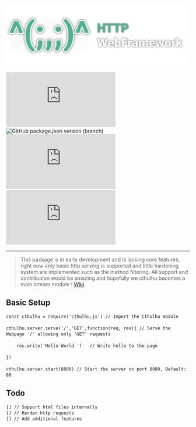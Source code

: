 <img src='logo.svg' width='500'>

![npm bundle size](https://img.shields.io/bundlephobia/min/cthulhu.js?style=flat-square) ![GitHub package.json version (branch)](https://img.shields.io/github/package-json/v/NotReeceHarris/Cthulhu/Production?style=flat-square) ![npms.io (final)](https://img.shields.io/npms-io/quality-score/cthulhu.js?style=flat-square) ![Snyk Vulnerabilities for npm package](https://img.shields.io/snyk/vulnerabilities/npm/cthulhu.js?style=flat-square)

---

> This package is in early development and is lacking core features, right now only basic http serving is supported and little hardening system are implemented such as the method filtering. All support and contribution would be amazing and hopefully we cthulhu becomes a main stream module ! [Wiki](http://devreece.tech/cthulhu/wiki)

## Basic Setup
```node
const cthulhu = require('cthulhu.js') // Import the Cthulhu module

cthulhu.server.serve('/','GET',function(req, res){ // Serve the Webpage '/' allowing only 'GET' requests

    res.write('Hello World ')   // Write hello to the page

})

cthulhu.server.start(8080) // Start the server on port 8080, Default: 80

```

## Todo
```node
[] // Support html files internally 
[] // Harden http requests
[] // Add additional features
```
